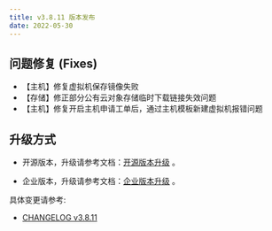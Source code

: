 ```yaml
---
title: v3.8.11 版本发布
date: 2022-05-30
---
```



## 问题修复 (Fixes)

- 【主机】修复虚拟机保存镜像失败
- 【存储】修正部分公有云对象存储临时下载链接失效问题
- 【主机】修复开启主机申请工单后，通过主机模板新建虚拟机报错问题

## 升级方式

- 开源版本，升级请参考文档：[开源版本升级](https://www.cloudpods.org/zh/docs/setup/upgrade/) 。

- 企业版本，升级请参考文档：[企业版本升级](https://docs.yunion.cn/zh/docs/quick/upgrade/) 。

具体变更请参考:

- [CHANGELOG v3.8.11](https://www.cloudpods.org/zh/docs/changelog/release-3.8/3-8-11/)

